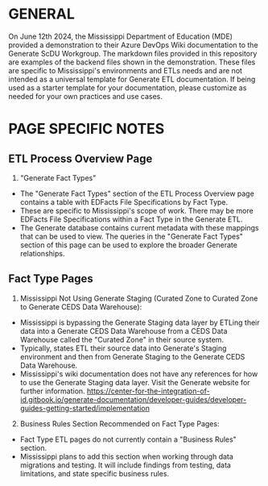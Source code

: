 # GENERAL 

On June 12th 2024, the Mississippi Department of Education (MDE) provided a demonstration to their Azure DevOps Wiki documentation to the Generate ScDU Workgroup.
The markdown files provided in this repository are examples of the backend files shown in the demonstration. 
These files are specific to Mississippi's environments and ETLs needs and are not intended as a universal template for Generate ETL documentation.
If being used as a starter template for your documentation, please customize as needed for your own practices and use cases. 

# PAGE SPECIFIC NOTES 

## ETL Process Overview Page
1. "Generate Fact Types"
- The "Generate Fact Types" section of the ETL Process Overview page contains a table with EDFacts File Specifications by Fact Type. 
- These are specific to Mississippi's scope of work. There may be more EDFacts File Specifications within a Fact Type in the Generate ETL. 
- The Generate database contains current metadata with these mappings that can be used to view. The queries in the "Generate Fact Types" section of this page can be used to explore the broader Generate relationships.

## Fact Type Pages	
1. Mississippi Not Using Generate Staging (Curated Zone to Curated Zone to Generate CEDS Data Warehouse):
- Mississippi is bypassing the Generate Staging data layer by ETLing their data into a Generate CEDS Data Warehouse from a CEDS Data Warehouse called the "Curated Zone" in their source system. 
- Typically, states ETL their source data into Generate's Staging environment and then from Generate Staging to the Generate CEDS Data Warehouse.
- Mississippi's wiki documentation does not have any references for how to use the Generate Staging data layer. Visit the Generate website for further information. https://center-for-the-integration-of-id.gitbook.io/generate-documentation/developer-guides/developer-guides-getting-started/implementation 

2. Business Rules Section Recommended on Fact Type Pages: 
- Fact Type ETL pages do not currently contain a "Business Rules" section.
- Mississippi plans to add this section when working through data migrations and testing. It will include findings from testing, data limitations, and state specific business rules. 
